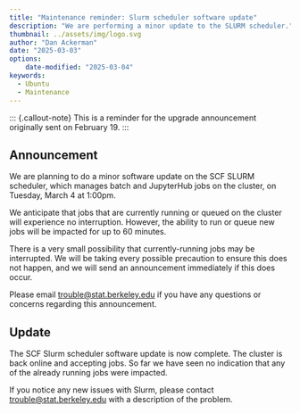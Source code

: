 ```yaml
---
title: "Maintenance reminder: Slurm scheduler software update"
description: "We are performing a minor update to the SLURM scheduler."
thumbnail: ../assets/img/logo.svg
author: "Dan Ackerman"
date: "2025-03-03"
options:
    date-modified: "2025-03-04"
keywords:
  - Ubuntu
  - Maintenance
---
```


::: {.callout-note}
This is a reminder for the upgrade announcement originally sent on February 19.
:::

## Announcement

We are planning to do a minor software update on the SCF SLURM scheduler, which manages batch and JupyterHub jobs on the cluster, on Tuesday, March 4 at 1:00pm.

We anticipate that jobs that are currently running or queued on the cluster will experience no interruption. However, the ability to run or queue new jobs will be impacted for up to 60 minutes.

There is a very small possibility that currently-running jobs may be interrupted. We will be taking every possible precaution to ensure this does not happen, and we will send an announcement immediately if this does occur.

Please email trouble@stat.berkeley.edu if you have any questions or concerns regarding this announcement.

## Update

The SCF Slurm scheduler software update is now complete. The cluster is back online and accepting jobs. So far we have seen no indication that any of the already running jobs were impacted.

If you notice any new issues with Slurm, please contact trouble@stat.berkeley.edu with a description of the problem.
